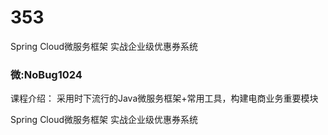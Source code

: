 # 353
Spring Cloud微服务框架 实战企业级优惠券系统
### 微:NoBug1024 


课程介绍：
采用时下流行的Java微服务框架+常用工具，构建电商业务重要模块

Spring Cloud微服务框架 实战企业级优惠券系统
